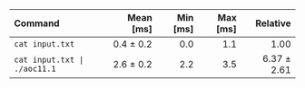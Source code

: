 | Command | Mean [ms] | Min [ms] | Max [ms] | Relative |
|:---|---:|---:|---:|---:|
| `cat input.txt` | 0.4 ± 0.2 | 0.0 | 1.1 | 1.00 |
| `cat input.txt \| ./aoc11.1` | 2.6 ± 0.2 | 2.2 | 3.5 | 6.37 ± 2.61 |
